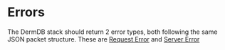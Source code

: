 # Errors

The DermDB stack should return 2 error types, both following the same JSON packet
structure. These are [Request Error](/api/errors/requestError.md) and
[Server Error](/api/errors/serverError.md)

